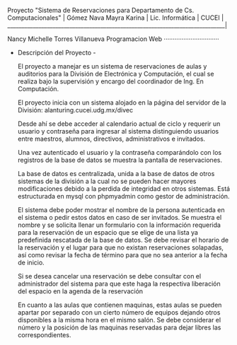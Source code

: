 Proyecto "Sistema de Reservaciones para Departamento de Cs. Computacionales" |
Gómez Nava Mayra Karina 													 |
Lic. Informática															 |
CUCEI                    													 |
_____________________________________________________________________________|

Nancy Michelle Torres Villanueva
Programacion Web
 ·······························

- Descripción del Proyecto -

	El proyecto a manejar es un sistema de reservaciones de aulas y auditorios para la División de Electrónica y Computación, 
	el cual se realiza bajo la supervisión y encargo del coordinador de Ing. En Computación.

	El proyecto inicia con un sistema alojado en la página del servidor de la División:
	alanturing.cucei.udg.mx/divec  

	Desde ahí se debe acceder al calendario actual de ciclo y requerir un usuario y contraseña para ingresar al sistema 
	distinguiendo usuarios entre maestros, alumnos, directivos, administrativos e invitados.

	Una vez autenticado el usuario y la contraseña comparándolo con los registros de la base de datos se muestra la pantalla 
	de reservaciones.

	La base de datos es centralizada, unida a la base de datos de otros sistemas de la división a la cual no se pueden hacer 
	mayores modificaciones debido a la perdida de integridad en otros sistemas. Está estructurada en mysql con phpmyadmin 
	como gestor de administración.

	El sistema debe poder mostrar el nombre de la persona autenticada en el sistema o pedir estos datos en caso de ser invitados. 
	Se muestra el nombre y se solicita llenar un formulario con la información requerida para la reservación de un espacio que 
	se elige de una lista ya predefinida rescatada de la base de datos.
	Se debe revisar el horario de la reservación y el lugar para que no existan reservaciones solapadas, así como revisar la 
	fecha de término para que no sea anterior a la fecha de inicio.

	Si se desea cancelar una reservación se debe consultar con el administrador del sistema para que este haga la respectiva 
	liberación del espacio en la agenda de la reservación

	En cuanto a las aulas que contienen maquinas, estas aulas se pueden apartar por separado con un cierto número de equipos 
	dejando otros disponibles a la misma hora en el mismo salón. Se debe considerar el número y la posición de las maquinas 
	reservadas para dejar libres las correspondientes.